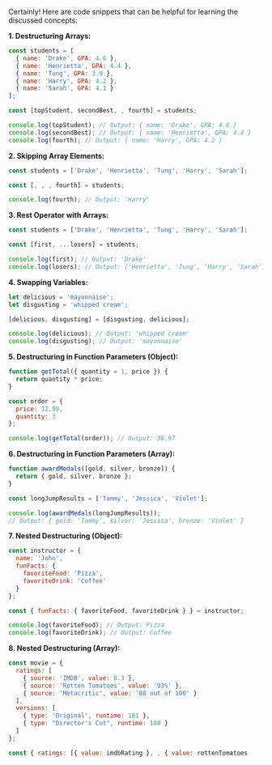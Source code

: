 Certainly! Here are code snippets that can be helpful for learning the discussed concepts:

**1. Destructuring Arrays:**
```javascript
const students = [
  { name: 'Drake', GPA: 4.6 },
  { name: 'Henrietta', GPA: 4.4 },
  { name: 'Tung', GPA: 3.9 },
  { name: 'Harry', GPA: 4.2 },
  { name: 'Sarah', GPA: 4.1 }
];

const [topStudent, secondBest, , fourth] = students;

console.log(topStudent); // Output: { name: 'Drake', GPA: 4.6 }
console.log(secondBest); // Output: { name: 'Henrietta', GPA: 4.4 }
console.log(fourth); // Output: { name: 'Harry', GPA: 4.2 }
```

**2. Skipping Array Elements:**
```javascript
const students = ['Drake', 'Henrietta', 'Tung', 'Harry', 'Sarah'];

const [, , , fourth] = students;

console.log(fourth); // Output: 'Harry'
```

**3. Rest Operator with Arrays:**
```javascript
const students = ['Drake', 'Henrietta', 'Tung', 'Harry', 'Sarah'];

const [first, ...losers] = students;

console.log(first); // Output: 'Drake'
console.log(losers); // Output: ['Henrietta', 'Tung', 'Harry', 'Sarah']
```

**4. Swapping Variables:**
```javascript
let delicious = 'mayonnaise';
let disgusting = 'whipped cream';

[delicious, disgusting] = [disgusting, delicious];

console.log(delicious); // Output: 'whipped cream'
console.log(disgusting); // Output: 'mayonnaise'
```

**5. Destructuring in Function Parameters (Object):**
```javascript
function getTotal({ quantity = 1, price }) {
  return quantity * price;
}

const order = {
  price: 12.99,
  quantity: 3
};

console.log(getTotal(order)); // Output: 38.97
```

**6. Destructuring in Function Parameters (Array):**
```javascript
function awardMedals([gold, silver, bronze]) {
  return { gold, silver, bronze };
}

const longJumpResults = ['Tammy', 'Jessica', 'Violet'];

console.log(awardMedals(longJumpResults));
// Output: { gold: 'Tammy', silver: 'Jessica', bronze: 'Violet' }
```

**7. Nested Destructuring (Object):**
```javascript
const instructor = {
  name: 'John',
  funFacts: {
    favoriteFood: 'Pizza',
    favoriteDrink: 'Coffee'
  }
};

const { funFacts: { favoriteFood, favoriteDrink } } = instructor;

console.log(favoriteFood); // Output: Pizza
console.log(favoriteDrink); // Output: Coffee
```

**8. Nested Destructuring (Array):**
```javascript
const movie = {
  ratings: [
    { source: 'IMDB', value: 8.3 },
    { source: 'Rotten Tomatoes', value: '93%' },
    { source: 'Metacritic', value: '88 out of 100' }
  ],
  versions: [
    { type: 'Original', runtime: 161 },
    { type: "Director's Cut", runtime: 180 }
  ]
};

const { ratings: [{ value: imdbRating }, , { value: rottenTomatoes